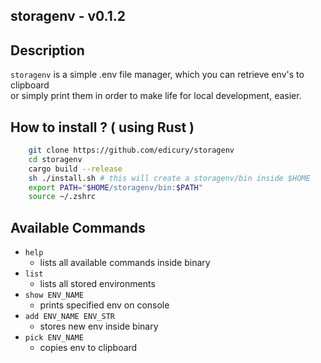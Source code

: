 ## storagenv - v0.1.2

## Description
`storagenv` is a simple .env file manager, which you can retrieve env's to clipboard \
or simply print them in order to make life for local development, easier.

## How to install ? ( using Rust )

```sh
    git clone https://github.com/edicury/storagenv
    cd storagenv
    cargo build --release
    sh ./install.sh # this will create a storagenv/bin inside $HOME 
    export PATH="$HOME/storagenv/bin:$PATH"
    source ~/.zshrc
```


## Available Commands

- `help`
    - lists all available commands inside binary
- `list`
    - lists all stored environments
- `show ENV_NAME`
    - prints specified env on console
- `add ENV_NAME ENV_STR`
    - stores new env inside binary
- `pick ENV_NAME`
    - copies env to clipboard